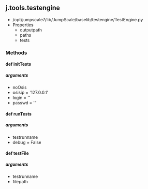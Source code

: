 ## j.tools.testengine

- /opt/jumpscale7/lib/JumpScale/baselib/testengine/TestEngine.py
- Properties
    - outputpath
    - paths
    - tests

### Methods

#### def initTests 
##### arguments

- noOsis
- osisip = '127.0.0.1'
- login = ''
- passwd = ''
#### def runTests 
##### arguments

- testrunname
- debug = False
#### def testFile 
##### arguments

- testrunname
- filepath
